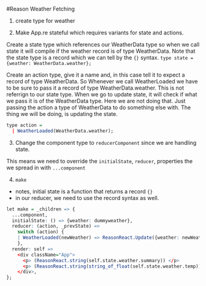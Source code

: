 #Reason Weather Fetching

1.  create type for weather

2.  Make App.re stateful which requires variants for state and actions.

Create a state type which references our WeatherData type so when we call state it will compile if the weather record is of type WeatherData. Note that the state type is a record which we can tell by the `{}` syntax.
`type state = {weather: WeatherData.weather};`

Create an action type, give it a name and, in this case tell it to expect a record of type WeatherData. So Whenever we call WeatherLoaded we have to be sure to pass it a record of type WeatherData.weather. This is not referrign to our state type. When we go to update state, it will check if what we pass it is of the WeatherData type. Here we are not doing that. Just passing the action a type of WeatherData to do something else with. The thing we will be doing, is updating the state.

```r
type action =
  | WeatherLoaded(WeatherData.weather);
```

3.  Change the component type to `reducerComponent` since we are handling state.

This means we need to override the `initialState`, `reducer`, properties the we spread in with `...component`

4.  `make`

- notes, initial state is a function that returns a record `{}`
- in our reducer, we need to use the record syntax as well.

```r
let make = _children => {
  ...component,
  initialState: () => {weather: dummyweather},
  reducer: (action, _prevState) =>
    switch (action) {
    | WeatherLoaded(newWeather) => ReasonReact.Update({weather: newWeather})
    },
  render: self =>
    <div className="App">
      <p> (ReasonReact.string(self.state.weather.summary)) </p>
      <p> (ReasonReact.string(string_of_float(self.state.weather.temp))) </p>
    </div>,
};
```
